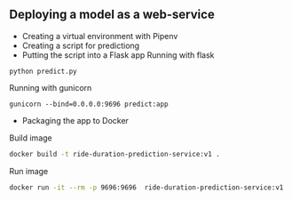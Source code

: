## Deploying a model as a web-service

* Creating a virtual environment with Pipenv
* Creating a script for predictiong
* Putting the script into a Flask app
Running with flask
```
python predict.py
```

Running with gunicorn
```
gunicorn --bind=0.0.0.0:9696 predict:app
```

* Packaging the app to Docker

Build image
```bash
docker build -t ride-duration-prediction-service:v1 .
```

Run image
```bash
docker run -it --rm -p 9696:9696  ride-duration-prediction-service:v1
```